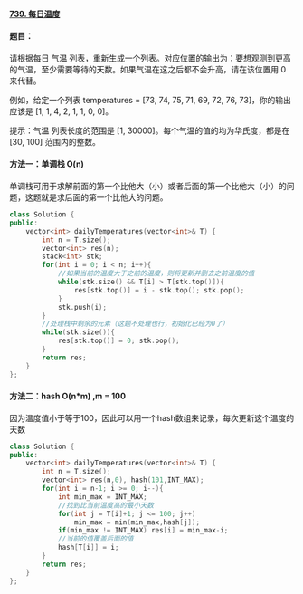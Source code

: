 #### [739. 每日温度](https://leetcode-cn.com/problems/daily-temperatures/)

#### 题目：

请根据每日 气温 列表，重新生成一个列表。对应位置的输出为：要想观测到更高的气温，至少需要等待的天数。如果气温在这之后都不会升高，请在该位置用 0 来代替。

例如，给定一个列表 temperatures = [73, 74, 75, 71, 69, 72, 76, 73]，你的输出应该是 [1, 1, 4, 2, 1, 1, 0, 0]。

提示：气温 列表长度的范围是 [1, 30000]。每个气温的值的均为华氏度，都是在 [30, 100] 范围内的整数。

#### 方法一：单调栈 O(n)

单调栈可用于求解前面的第一个比他大（小）或者后面的第一个比他大（小）的问题，这题就是求后面的第一个比他大的问题。

```cpp
class Solution {
public:
    vector<int> dailyTemperatures(vector<int>& T) {
        int n = T.size();
        vector<int> res(n);
        stack<int> stk;
        for(int i = 0; i < n; i++){
            //如果当前的温度大于之前的温度，则将更新并删去之前温度的值
            while(stk.size() && T[i] > T[stk.top()]){
                res[stk.top()] = i - stk.top(); stk.pop();
            }
            stk.push(i);
        }
        //处理栈中剩余的元素（这题不处理也行，初始化已经为0了）
        while(stk.size()){
            res[stk.top()] = 0; stk.pop();
        }
        return res;
    }
};
```

#### 方法二：hash O(n*m) ,m = 100

因为温度值小于等于100，因此可以用一个hash数组来记录，每次更新这个温度的天数

```cpp
class Solution {
public:
    vector<int> dailyTemperatures(vector<int>& T) {
        int n = T.size();
        vector<int> res(n,0), hash(101,INT_MAX);
        for(int i = n-1; i >= 0; i--){
            int min_max = INT_MAX;
            //找到比当前温度高的最小天数
            for(int j = T[i]+1; j <= 100; j++)
                min_max = min(min_max,hash[j]);
            if(min_max != INT_MAX) res[i] = min_max-i;
            //当前的值覆盖后面的值
            hash[T[i]] = i;
        }
        return res;
    }
};
```


